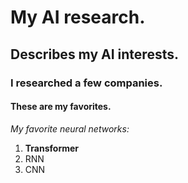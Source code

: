# My AI research.

## Describes my AI interests.

### I researched a few companies.

#### These are my favorites.

*My favorite neural networks:*

1. **Transformer**
2. RNN
3. CNN
